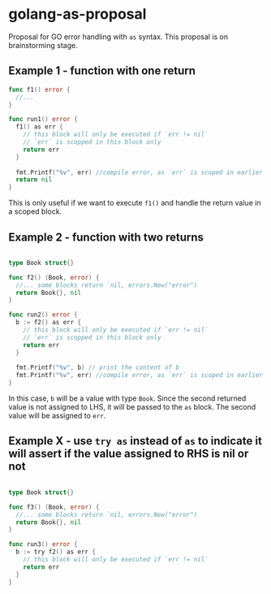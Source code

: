 # golang-as-proposal
Proposal for GO error handling with `as` syntax. This proposal is on brainstorming stage.

## Example 1 - function with one return

```go
func f1() error {
  //...
}

func run1() error {
  f1() as err {
    // this block will only be executed if `err != nil`
    // `err` is scopped in this block only
    return err
  }
  
  fmt.Printf("%v", err) //compile error, as `err` is scoped in earlier block
  return nil
}
```

This is only useful if we want to execute `f1()` and handle the return value in a scoped block.

## Example 2 - function with two returns
```go

type Book struct{}

func f2() (Book, error) {
  //... some blocks return `nil, errors.New("error")
  return Book{}, nil
}

func run2() error {
  b := f2() as err {
    // this block will only be executed if `err != nil`
    // `err` is scopped in this block only
    return err
  }
  
  fmt.Printf("%v", b) // print the content of b
  fmt.Printf("%v", err) //compile error, as `err` is scoped in earlier block
}
```

In this case, `b` will be a value with type `Book`. Since the second returned value is not assigned to LHS, it will be passed to the `as` block. The second value will be assigned to `err`.

## Example X - use `try as` instead of `as` to indicate it will assert if the value assigned to RHS is nil or not
```go

type Book struct{}

func f3() (Book, error) {
  //... some blocks return `nil, errors.New("error")
  return Book{}, nil
}

func run3() error {
  b := try f2() as err {
    // this block will only be executed if `err != nil`
    return err
  }
}
```
